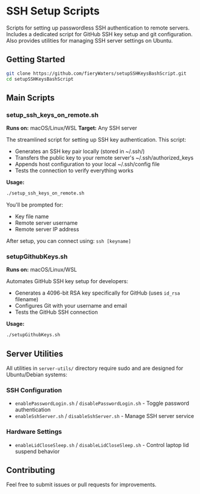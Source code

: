 # SSH Setup Scripts

Scripts for setting up passwordless SSH authentication to remote servers. Includes a dedicated script for GitHub SSH key setup and git configuration. Also provides utilities for managing SSH server settings on Ubuntu.

## Getting Started

```bash
git clone https://github.com/fieryWaters/setupSSHKeysBashScript.git
cd setupSSHKeysBashScript
```

## Main Scripts

### setup_ssh_keys_on_remote.sh
**Runs on:** macOS/Linux/WSL
**Target:** Any SSH server

The streamlined script for setting up SSH key authentication. This script:
- Generates an SSH key pair locally (stored in ~/.ssh/)
- Transfers the public key to your remote server's ~/.ssh/authorized_keys
- Appends host configuration to your local ~/.ssh/config file
- Tests the connection to verify everything works

**Usage:**
```bash
./setup_ssh_keys_on_remote.sh
```

You'll be prompted for:
- Key file name
- Remote server username
- Remote server IP address

After setup, you can connect using: `ssh [keyname]`

### setupGithubKeys.sh
**Runs on:** macOS/Linux/WSL

Automates GitHub SSH key setup for developers:
- Generates a 4096-bit RSA key specifically for GitHub (uses `id_rsa` filename)
- Configures Git with your username and email
- Tests the GitHub SSH connection

**Usage:**
```bash
./setupGithubKeys.sh
```

## Server Utilities

All utilities in `server-utils/` directory require sudo and are designed for Ubuntu/Debian systems:

### SSH Configuration
- `enablePasswordLogin.sh` / `disablePasswordLogin.sh` - Toggle password authentication
- `enableSshServer.sh` / `disableSshServer.sh` - Manage SSH server service

### Hardware Settings
- `enableLidCloseSleep.sh` / `disableLidCloseSleep.sh` - Control laptop lid suspend behavior


## Contributing

Feel free to submit issues or pull requests for improvements.